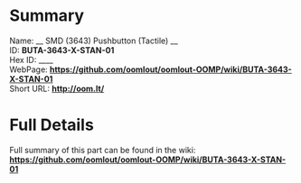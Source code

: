 
Summary
=================
  
Name: __ SMD (3643) Pushbutton (Tactile) __    
ID: __BUTA-3643-X-STAN-01__   
Hex ID: ____   
WebPage: __https://github.com/oomlout/oomlout-OOMP/wiki/BUTA-3643-X-STAN-01__   
Short URL: __http://oom.lt/__   

Full Details
==========================
Full summary of this part can be found in the wiki:   
__https://github.com/oomlout/oomlout-OOMP/wiki/BUTA-3643-X-STAN-01__    

